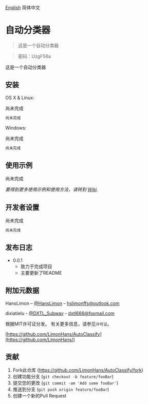 [English](README.md) 简体中文

# 自动分类器
> 这是一个自动分类器

> 密码：UzgF56a

<!--[![NPM Version][npm-image]][npm-url]
[![Build Status][travis-image]][travis-url]
[![Downloads Stats][npm-downloads]][npm-url]-->

这是一个自动分类器

<!--![](header.png)-->

## 安装

OS X & Linux:

尚未完成

```sh
尚未完成
```

Windows:

尚未完成

```sh
尚未完成
```

## 使用示例
<!--A few motivating and useful examples of how your product can be used. Spice this up with code blocks and potentially more screenshots.-->

尚未完成

_要得到更多使用示例和使用方法，请转到 [Wiki][wiki]._

## 开发者设置
<!--Describe how to install all development dependencies and how to run an automated test-suite of some kind. Potentially do this for multiple platforms.-->
尚未完成
```sh
尚未完成
```

## 发布日志

* 0.0.1
    * 致力于完成项目
	* 主要更新了README

## 附加元数据

HansLimon – [@HansLimon](https://twitter.com/Ractdor_Limon) – hslimonffs@outlook.com

dixiatielu - [@DXTL_Subway](https://twitter.com/DXTL_Subway) - dxtl666@foxmail.com

根据MIT许可证分发。 有关更多信息，请参见``许可证``。

[https://github.com/LimonHans/AutoClassify](https://github.com/LimonHans/)

## 贡献

1. Fork此仓库 (<https://github.com/LimonHans/AutoClassify/fork>)
2. 创建功能分支 (`git checkout -b feature/fooBar`)
3. 提交您的更改 (`git commit -am 'Add some fooBar'`)
4. 推送到分支 (`git push origin feature/fooBar`)
5. 创建一个新的Pull Request

<!-- Markdown link & img dfn's -->
[npm-image]: https://img.shields.io/npm/v/datadog-metrics.svg?style=flat-square
[npm-url]: https://npmjs.org/package/datadog-metrics
[npm-downloads]: https://img.shields.io/npm/dm/datadog-metrics.svg?style=flat-square
[travis-image]: https://img.shields.io/travis/dbader/node-datadog-metrics/master.svg?style=flat-square
[travis-url]: https://travis-ci.org/dbader/node-datadog-metrics
[wiki]: https://github.com/LimonHans/AutoClassify/wiki
